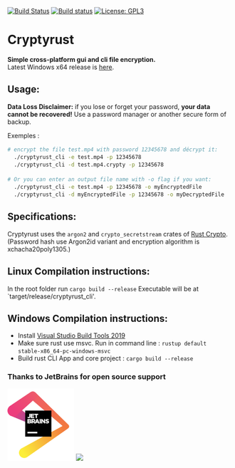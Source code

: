 [![Build Status](https://app.travis-ci.com/Antidote1911/cryptyrust.svg?branch=master)](https://app.travis-ci.com/Antidote1911/cryptyrust)
[![Build status](https://ci.appveyor.com/api/projects/status/3yludsnwm5a1jnsa/branch/master?svg=true)](https://ci.appveyor.com/project/Antidote1911/cryptyrust/branch/master)
[![License: GPL3](https://img.shields.io/badge/License-GPL3-green.svg)](https://opensource.org/licenses/GPL-3.0)


# Cryptyrust
**Simple cross-platform gui and cli file encryption.**<br/>
Latest Windows x64 release is [here](https://github.com/Antidote1911/cryptyrust/releases/latest).

## Usage:
**Data Loss Disclaimer:** if you lose or forget your password, **your data cannot be recovered!** Use a password manager or another secure form of backup.<br/>

Exemples :
```bash
# encrypt the file test.mp4 with password 12345678 and décrypt it:
  ./cryptyrust_cli -e test.mp4 -p 12345678
  ./cryptyrust_cli -d test.mp4.crypty -p 12345678

# Or you can enter an output file name with -o flag if you want:
  ./cryptyrust_cli -e test.mp4 -p 12345678 -o myEncryptedFile
  ./cryptyrust_cli -d myEncryptedFile -p 12345678 -o myDecryptedFile
```

## Specifications:
Cryptyrust uses the `argon2` and `crypto_secretstream` crates of [Rust Crypto](https://github.com/RustCrypto).
(Password hash use Argon2id variant and encryption algorithm is xchacha20poly1305.)

## Linux Compilation instructions:
In the root folder run `cargo build --release`
Executable will be at `target/release/cryptyrust_cli'.

## Windows Compilation instructions:

- Install [Visual Studio Build Tools 2019](https://visualstudio.microsoft.com/fr/thank-you-downloading-visual-studio/?sku=BuildTools&rel=16)  
- Make sure rust use msvc. Run in command line :
`rustup default stable-x86_64-pc-windows-msvc`
- Build rust CLI App and core project : `cargo build --release`

### Thanks to JetBrains for open source support

<a href="https://www.jetbrains.com/"><img src="./jetbrains.png" alt="jetbrains" width="150"></a>
<img src='https://www.gnu.org/graphics/gplv3-with-text-136x68.png'/>
